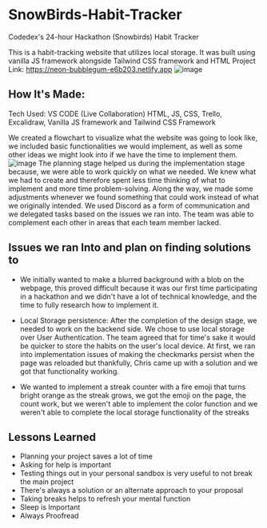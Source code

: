 # SnowBirds-Habit-Tracker
Codedex's 24-hour Hackathon (Snowbirds) Habit Tracker

This is a habit-tracking website that utilizes local storage. It was built using vanilla JS framework alongside Tailwind CSS framework and HTML
Project Link: https://neon-bubblegum-e6b203.netlify.app
![image](https://github.com/SnowBirds-Hackaton/SnowBirds-Habit-Tracker/assets/102891262/0448738f-5ace-4f37-9847-15764d73b05a)




## How It's Made:

Tech Used: VS CODE (Live Collaboration) HTML, JS, CSS, Trello, Excalidraw, Vanilla JS framework and Tailwind CSS Framework

We created a flowchart to visualize what the website was going to look like, we included basic functionalities we would implement, as well as some other ideas we might look into if we have the time to implement them.
![image](https://github.com/SnowBirds-Hackaton/SnowBirds-Habit-Tracker/assets/102891262/d87d3891-cc54-4826-8b3f-c259f56c8c34)
The planning stage helped us during the implementation stage because, we were able to work quickly on what we needed. We knew what we had to create and therefore spent less time thinking of what to implement and more time problem-solving. Along the way, we made some adjustments whenever we found something that could work instead of what we originally intended.  We used Discord as a form of communication and we delegated tasks based on the issues we ran into. The team was able to complement each other in areas that each team member lacked.


## Issues we ran Into and plan on finding solutions to

- We initially wanted to make a blurred background with a blob on the webpage, this proved difficult because it was our first time participating in a hackathon and we didn't have a lot of technical knowledge, and the time to fully research how to implement it.
 
- Local Storage persistence: After the completion of the design stage, we needed to work on the backend side. We chose to use local storage over User Authentication. The team agreed that for time's sake it would be quicker to store the habits on the user's local device. At first, we ran into implementation issues of making the checkmarks persist when the page was reloaded but thankfully, Chris came up with a solution and we got that functionality working.
  
- We wanted to implement a streak counter with a fire emoji that turns bright orange as the streak grows, we got the emoji on the page, the count work, but we weren't able to implement the color function and we weren't able to complete the local storage functionality of the streaks



## Lessons Learned
- Planning your project saves a lot of time
- Asking for help is important
- Testing things out in your personal sandbox is very useful to not break the main project
- There's always a solution or an alternate approach to your proposal
- Taking breaks helps to refresh your mental function
- Sleep is Important
- Always Proofread





